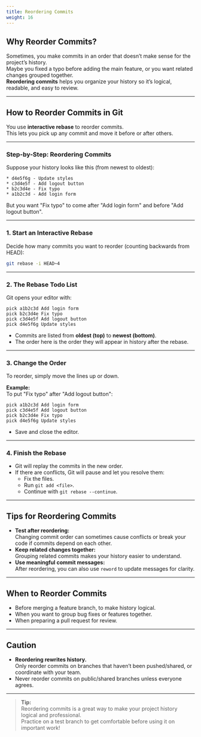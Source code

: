 ```yaml
---
title: Reordering Commits
weight: 16
---
```


## Why Reorder Commits?

Sometimes, you make commits in an order that doesn’t make sense for the project’s history.  
Maybe you fixed a typo before adding the main feature, or you want related changes grouped together.  
**Reordering commits** helps you organize your history so it’s logical, readable, and easy to review.

---

## How to Reorder Commits in Git

You use **interactive rebase** to reorder commits.  
This lets you pick up any commit and move it before or after others.

---

### Step-by-Step: Reordering Commits

Suppose your history looks like this (from newest to oldest):

```
* d4e5f6g - Update styles
* c3d4e5f - Add logout button
* b2c3d4e - Fix typo
* a1b2c3d - Add login form
```

But you want "Fix typo" to come after "Add login form" and before "Add logout button".

---

### 1. Start an Interactive Rebase

Decide how many commits you want to reorder (counting backwards from HEAD):

```bash
git rebase -i HEAD~4
```

---

### 2. The Rebase Todo List

Git opens your editor with:

```
pick a1b2c3d Add login form
pick b2c3d4e Fix typo
pick c3d4e5f Add logout button
pick d4e5f6g Update styles
```

- Commits are listed from **oldest (top)** to **newest (bottom)**.
- The order here is the order they will appear in history after the rebase.

---

### 3. Change the Order

To reorder, simply move the lines up or down.

**Example:**  
To put "Fix typo" after "Add logout button":

```
pick a1b2c3d Add login form
pick c3d4e5f Add logout button
pick b2c3d4e Fix typo
pick d4e5f6g Update styles
```

- Save and close the editor.

---

### 4. Finish the Rebase

- Git will replay the commits in the new order.
- If there are conflicts, Git will pause and let you resolve them:
  - Fix the files.
  - Run `git add <file>`.
  - Continue with `git rebase --continue`.

---

## Tips for Reordering Commits

- **Test after reordering:**  
  Changing commit order can sometimes cause conflicts or break your code if commits depend on each other.
- **Keep related changes together:**  
  Grouping related commits makes your history easier to understand.
- **Use meaningful commit messages:**  
  After reordering, you can also use `reword` to update messages for clarity.

---

## When to Reorder Commits

- Before merging a feature branch, to make history logical.
- When you want to group bug fixes or features together.
- When preparing a pull request for review.

---

## Caution

- **Reordering rewrites history.**  
  Only reorder commits on branches that haven’t been pushed/shared, or coordinate with your team.
- Never reorder commits on public/shared branches unless everyone agrees.

---

> **Tip:**  
> Reordering commits is a great way to make your project history logical and professional.  
> Practice on a test branch to get comfortable before using it on important work!